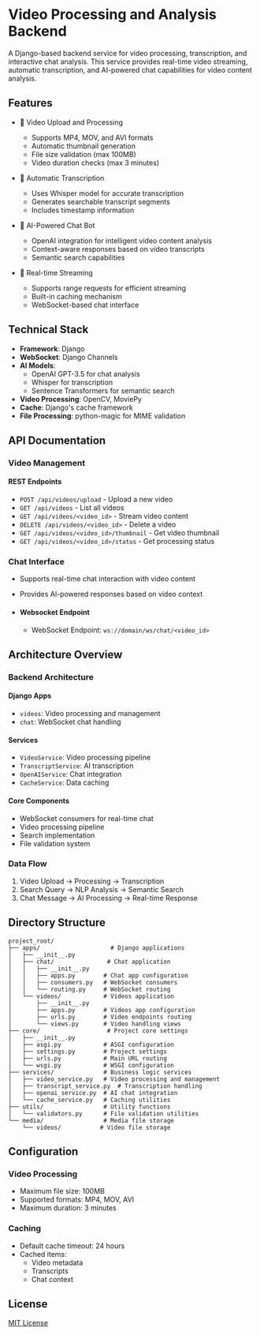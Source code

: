 # Video Processing and Analysis Backend

A Django-based backend service for video processing, transcription, and interactive chat analysis. This service provides real-time video streaming, automatic transcription, and AI-powered chat capabilities for video content analysis.

## Features

- 🎥 Video Upload and Processing
  - Supports MP4, MOV, and AVI formats
  - Automatic thumbnail generation
  - File size validation (max 100MB)
  - Video duration checks (max 3 minutes)

- 📝 Automatic Transcription
  - Uses Whisper model for accurate transcription
  - Generates searchable transcript segments
  - Includes timestamp information

- 🤖 AI-Powered Chat Bot
  - OpenAI integration for intelligent video content analysis
  - Context-aware responses based on video transcripts
  - Semantic search capabilities

- 🔄 Real-time Streaming
  - Supports range requests for efficient streaming
  - Built-in caching mechanism
  - WebSocket-based chat interface

## Technical Stack

- **Framework**: Django
- **WebSocket**: Django Channels
- **AI Models**:
  - OpenAI GPT-3.5 for chat analysis
  - Whisper for transcription
  - Sentence Transformers for semantic search
- **Video Processing**: OpenCV, MoviePy
- **Cache**: Django's cache framework
- **File Processing**: python-magic for MIME validation


## API Documentation

### Video Management

#### REST Endpoints
- `POST /api/videos/upload` - Upload a new video
- `GET /api/videos` - List all videos
- `GET /api/videos/<video_id>` - Stream video content
- `DELETE /api/videos/<video_id>` - Delete a video
- `GET /api/videos/<video_id>/thumbnail` - Get video thumbnail
- `GET /api/videos/<video_id>/status` - Get processing status



### Chat Interface
  - Supports real-time chat interaction with video content
  - Provides AI-powered responses based on video context

  - #### Websocket Endpoint
    - WebSocket Endpoint: `ws://domain/ws/chat/<video_id>`


## Architecture Overview

### Backend Architecture

#### Django Apps

- `videos`: Video processing and management
- `chat`: WebSocket chat handling

#### Services

- `VideoService`: Video processing pipeline
- `TranscriptService`: AI transcription
- `OpenAIService`: Chat integration
- `CacheService`: Data caching

#### Core Components

- WebSocket consumers for real-time chat
- Video processing pipeline
- Search implementation
- File validation system

### Data Flow

1. Video Upload → Processing → Transcription
2. Search Query → NLP Analysis → Semantic Search
3. Chat Message → AI Processing → Real-time Response

## Directory Structure

```
project_root/
├── apps/                    # Django applications
│   ├── __init__.py
│   ├── chat/               # Chat application
│   │   ├── __init__.py
│   │   ├── apps.py        # Chat app configuration
│   │   ├── consumers.py   # WebSocket consumers
│   │   └── routing.py     # WebSocket routing
│   └── videos/            # Videos application
│       ├── __init__.py
│       ├── apps.py        # Videos app configuration
│       ├── urls.py        # Video endpoints routing
│       └── views.py       # Video handling views
├── core/                   # Project core settings
│   ├── __init__.py
│   ├── asgi.py            # ASGI configuration
│   ├── settings.py        # Project settings
│   ├── urls.py            # Main URL routing
│   └── wsgi.py            # WSGI configuration
├── services/              # Business logic services
│   ├── video_service.py   # Video processing and management
│   ├── transcript_service.py  # Transcription handling
│   ├── openai_service.py  # AI chat integration
│   └── cache_service.py   # Caching utilities
├── utils/                 # Utility functions
│   └── validators.py      # File validation utilities
└── media/                 # Media file storage
    └── videos/           # Video file storage
```

## Configuration

### Video Processing
- Maximum file size: 100MB
- Supported formats: MP4, MOV, AVI
- Maximum duration: 3 minutes

### Caching
- Default cache timeout: 24 hours
- Cached items:
  - Video metadata
  - Transcripts
  - Chat context


## License

[MIT License](LICENSE)

